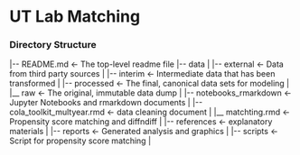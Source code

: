 # UT Lab Matching 


### Directory Structure
|-- README.md           <- The top-level readme file
|-- data
|    |-- external       <- Data from third party sources
|    |-- interim 	      <- Intermediate data that has been transformed
|    |-- processed	    <- The final, canonical data sets for modeling
|    |__ raw 		        <- The original, immutable data dump
|
|-- notebooks_rmarkdown <- Jupyter Notebooks and rmarkdown documents
|    |-- cola_toolkit_multyear.rmd    <- data cleaning document
|    |__ matchting.rmd                <- Propensity score matching and diffndiff
|
|-- references 		      <- explanatory materials
|
|-- reports 		        <- Generated analysis and graphics
|
|-- scripts 		        <- Script for propensity score matching
|

